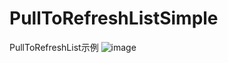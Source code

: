 # PullToRefreshListSimple
PullToRefreshList示例
![image](https://github.com/William-Guan/PullToRefreshListSimple/blob/master/ListViewRefresh.gif)
